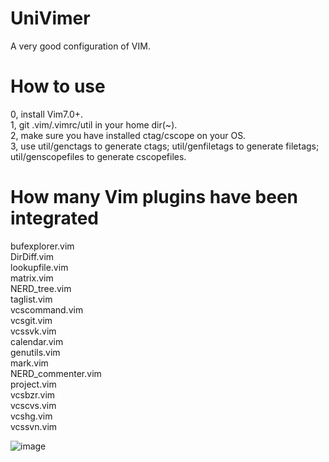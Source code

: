 # UniVimer
A very good configuration of VIM.

# How to use
0, install Vim7.0+.<br>
1, git .vim/.vimrc/util in your home dir(~).<br>
2, make sure you have installed ctag/cscope on your OS.<br>
3, use util/genctags to generate ctags; util/genfiletags to generate filetags; util/genscopefiles to generate cscopefiles.<br>

# How many Vim plugins have been integrated
bufexplorer.vim<br>  DirDiff.vim<br>   lookupfile.vim <br> matrix.vim <br>         NERD_tree.vim  <br>taglist.vim  <br>vcscommand.vim  <br>vcsgit.vim  <br>vcssvk.vim
<br>calendar.vim     <br>genutils.vim  <br>mark.vim        <br>NERD_commenter.vim  <br>project.vim    <br>vcsbzr.vim   <br>vcscvs.vim      <br>vcshg.vim   <br>vcssvn.vim

![image](https://github.com/suijunqiang/UniVimer/blob/master/UniVimer.gif)   
